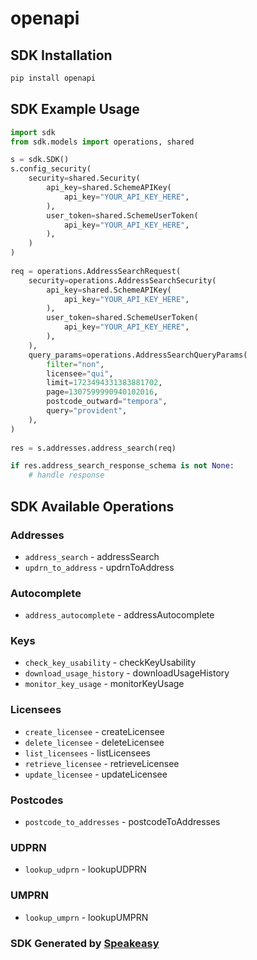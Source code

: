 # openapi

<!-- Start SDK Installation -->
## SDK Installation

```bash
pip install openapi
```
<!-- End SDK Installation -->

## SDK Example Usage
<!-- Start SDK Example Usage -->
```python
import sdk
from sdk.models import operations, shared

s = sdk.SDK()
s.config_security(
    security=shared.Security(
        api_key=shared.SchemeAPIKey(
            api_key="YOUR_API_KEY_HERE",
        ),
        user_token=shared.SchemeUserToken(
            api_key="YOUR_API_KEY_HERE",
        ),
    )
)
    
req = operations.AddressSearchRequest(
    security=operations.AddressSearchSecurity(
        api_key=shared.SchemeAPIKey(
            api_key="YOUR_API_KEY_HERE",
        ),
        user_token=shared.SchemeUserToken(
            api_key="YOUR_API_KEY_HERE",
        ),
    ),
    query_params=operations.AddressSearchQueryParams(
        filter="non",
        licensee="qui",
        limit=1723494331383881702,
        page=1307599990940102016,
        postcode_outward="tempora",
        query="provident",
    ),
)
    
res = s.addresses.address_search(req)

if res.address_search_response_schema is not None:
    # handle response
```
<!-- End SDK Example Usage -->

<!-- Start SDK Available Operations -->
## SDK Available Operations

### Addresses

* `address_search` - addressSearch
* `updrn_to_address` - updrnToAddress

### Autocomplete

* `address_autocomplete` - addressAutocomplete

### Keys

* `check_key_usability` - checkKeyUsability
* `download_usage_history` - downloadUsageHistory
* `monitor_key_usage` - monitorKeyUsage

### Licensees

* `create_licensee` - createLicensee
* `delete_licensee` - deleteLicensee
* `list_licensees` - listLicensees
* `retrieve_licensee` - retrieveLicensee
* `update_licensee` - updateLicensee

### Postcodes

* `postcode_to_addresses` - postcodeToAddresses

### UDPRN

* `lookup_udprn` - lookupUDPRN

### UMPRN

* `lookup_umprn` - lookupUMPRN

<!-- End SDK Available Operations -->

### SDK Generated by [Speakeasy](https://docs.speakeasyapi.dev/docs/using-speakeasy/client-sdks)
